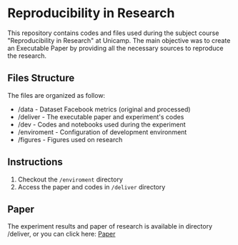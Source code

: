 # Reproducibility in Research

This repository contains codes and files used during the subject course "Reproducibility in Research" at Unicamp. The main objective was to create an Executable Paper by providing all the necessary sources to reproduce the research.

## Files Structure

The files are organized as follow:

* /data - Dataset Facebook metrics (original and processed)
* /deliver - The executable paper and experiment's codes
* /dev - Codes and notebooks used during the experiment
* /enviroment - Configuration of development environment
* /figures - Figures used on research


## Instructions
1. Checkout the ``/enviroment`` directory
2. Access the paper and codes in ``/deliver`` directory

## Paper
The experiment results and paper of research is available in directory /deliver, or you can click here: [Paper](deliver/paper.ipynb)